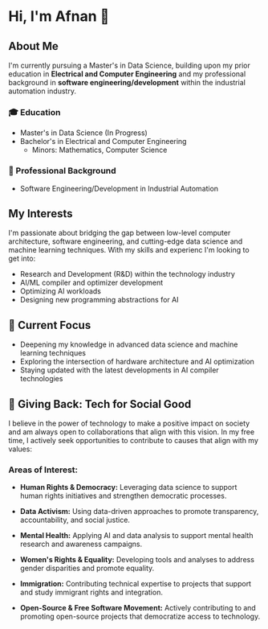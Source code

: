 # Hi, I'm Afnan 👋

## About Me

I'm currently pursuing a Master's in Data Science, building upon my prior education in **Electrical and Computer Engineering** and my professional background in **software engineering/development** within the industrial automation industry.

### 🎓 Education
- Master's in Data Science (In Progress)
- Bachelor's in Electrical and Computer Engineering
  - Minors: Mathematics, Computer Science

### 💼 Professional Background
- Software Engineering/Development in Industrial Automation

## My Interests

I'm passionate about bridging the gap between low-level computer architecture, software engineering, and cutting-edge data science and machine learning techniques. With my skills and experienc I'm looking to get into:

- Research and Development (R&D) within the technology industry
- AI/ML compiler and optimizer development
- Optimizing AI workloads
- Designing new programming abstractions for AI

## 🌱 Current Focus

- Deepening my knowledge in advanced data science and machine learning techniques
- Exploring the intersection of hardware architecture and AI optimization
- Staying updated with the latest developments in AI compiler technologies

## 🤝 Giving Back: Tech for Social Good

I believe in the power of technology to make a positive impact on society and am always open to collaborations that align with this vision. In my free time, I actively seek opportunities to contribute to causes that align with my values:

### Areas of Interest:

- **Human Rights & Democracy:** Leveraging data science to support human rights initiatives and strengthen democratic processes.

- **Data Activism:** Using data-driven approaches to promote transparency, accountability, and social justice.

- **Mental Health:** Applying AI and data analysis to support mental health research and awareness campaigns.

- **Women's Rights & Equality:** Developing tools and analyses to address gender disparities and promote equality.

- **Immigration:** Contributing technical expertise to projects that support and study immigrant rights and integration.

- **Open-Source & Free Software Movement:** Actively contributing to and promoting open-source projects that democratize access to technology.
